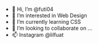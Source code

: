 - 👋 Hi, I’m @futi04
- 👀 I’m interested in Web Design
- 🌱 I’m currently learning CSS
- 💞️ I’m looking to collaborate on ...
- 📫 Instagram @lilfuat

<!---
futi04/futi04 is a ✨ special ✨ repository because its `README.md` (this file) appears on your GitHub profile.
You can click the Preview link to take a look at your changes.
--->
